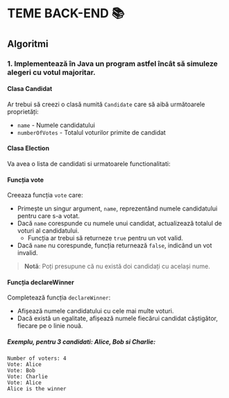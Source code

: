 # TEME BACK-END 📚

## Algoritmi 

### 1. Implementează în Java un program astfel încât să simuleze alegeri cu votul majoritar.
#### Clasa Candidat
Ar trebui să creezi o clasă numită `Candidate` care să aibă următoarele proprietăți:
* `name` - Numele candidatului
* `numberOfVotes` - Totalul voturilor primite de candidat

#### Clasa Election
Va avea o lista de candidati si urmatoarele functionalitati:

#### Funcția vote
Creeaza funcția `vote` care:
* Primește un singur argument, `name`, reprezentând numele candidatului pentru care s-a votat.
* Dacă `name` corespunde cu numele unui candidat, actualizează totalul de voturi al candidatului.
  * Funcția ar trebui să returneze `true` pentru un vot valid.
* Dacă `name` nu corespunde, funcția returnează `false`, indicând un vot invalid.

> **Notă**: Poți presupune că nu există doi candidați cu același nume.

#### Funcția declareWinner
Completează funcția `declareWinner`:
* Afișează numele candidatului cu cele mai multe voturi.
* Dacă există un egalitate, afișează numele fiecărui candidat câștigător, fiecare pe o linie nouă.

##### Exemplu, pentru 3 candidati: Alice, Bob si Charlie:
```
Number of voters: 4
Vote: Alice
Vote: Bob
Vote: Charlie
Vote: Alice
Alice is the winner
```







